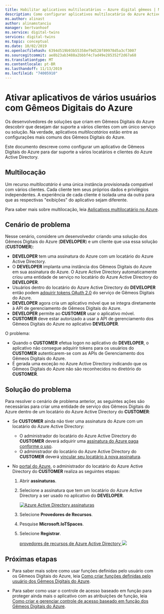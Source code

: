 ```yaml
---
title: Habilitar aplicativos multilocatários – Azure digital gêmeos | Microsoft Docs
description: Como configurar aplicativos multilocatário do Azure Active Directory para os Gêmeos Digitais do Azure.
ms.author: alinast
author: alinamstanciu
manager: bertvanhoof
ms.service: digital-twins
services: digital-twins
ms.topic: conceptual
ms.date: 10/02/2019
ms.openlocfilehash: 6394d519b93b55358ef9d528f89978d5a3cf3007
ms.sourcegitcommit: ae8b23ab3488a2bbbf4c7ad49e285352f2d67a68
ms.translationtype: MT
ms.contentlocale: pt-BR
ms.lasthandoff: 11/13/2019
ms.locfileid: "74005910"
---
```

# <a name="enable-multitenant-applications-with-azure-digital-twins"></a>Ativar aplicativos de vários usuários com Gêmeos Digitais do Azure

Os desenvolvedores de soluções que criam em Gêmeos Digitais do Azure descobrir que desejam dar suporte a vários clientes com um único serviço ou solução. Na verdade, aplicativos *multilocatários* estão entre as configurações mais comuns dos Gêmeos Digitais do Azure.

Este documento descreve como configurar um aplicativo de Gêmeos Digitais do Azure para dar suporte a vários locatários e clientes do Azure Active Directory.

## <a name="multitenancy"></a>Multilocação

Um recurso *multilocatário* é uma única instância provisionada compatível com vários clientes. Cada cliente tem seus próprios dados e privilégios independentes. A experiência de cada cliente é isolada uma da outra para que as respectivas "exibições" do aplicativo sejam diferente.

Para saber mais sobre multilocação, leia [Aplicativos multilocatário no Azure](https://docs.microsoft.com/azure/dotnet-develop-multitenant-applications).

## <a name="problem-scenario"></a>Cenário de problema

Nesse cenário, considere um desenvolvedor criando uma solução dos Gêmeos Digitais do Azure (**DEVELOPER**) e um cliente que usa essa solução (**CUSTOMER**):

- **DEVELOPER** tem uma assinatura do Azure com um locatário do Azure Active Directory.
- O **DEVELOPER** implanta uma instância dos Gêmeos Digitais do Azure em sua assinatura do Azure. O Azure Active Directory automaticamente criou uma entidade de serviço no locatário do Azure Active Directory do **DEVELOPER**.
- Usuários dentro do locatário do Azure Active Directory do **DEVELOPER** então podem [adquirir tokens OAuth 2.0](./security-authenticating-apis.md) do serviço de Gêmeos Digitais do Azure.
- **DEVELOPER** agora cria um aplicativo móvel que se integra diretamente à API de gerenciamento de Gêmeos Digitais do Azure.
- **DEVELOPER** permite ao **CUSTOMER** usar o aplicativo móvel.
- **CUSTOMER** deve estar autorizado a usar a API de gerenciamento dos Gêmeos Digitais do Azure no aplicativo **DEVELOPER**.

O problema:

- Quando o **CUSTOMER** efetua logon no aplicativo do **DEVELOPER**, o aplicativo não consegue adquirir tokens para os usuários do **CUSTOMER** autenticarem-se com as APIs de Gerenciamento dos Gêmeos Digitais do Azure.
- É gerada uma exceção no Azure Active Directory indicando que os Gêmeos Digitais do Azure não são reconhecidos no diretório do **CUSTOMER**.

## <a name="problem-solution"></a>Solução do problema

Para resolver o cenário de problema anterior, as seguintes ações são necessárias para criar uma entidade de serviço dos Gêmeos Digitais do Azure dentro de um locatário do Azure Active Directory do **CUSTOMER**:

- Se **CUSTOMER** ainda não tiver uma assinatura do Azure com um locatário do Azure Active Directory:

  - O administrador do locatário do Azure Active Directory do **CUSTOMER** deverá adquirir uma [assinatura do Azure paga conforme o uso](https://azure.microsoft.com/offers/ms-azr-0003p/).
  - O administrador do locatário do Azure Active Directory do **CUSTOMER** deverá [vincular seu locatário à nova assinatura](https://docs.microsoft.com/azure/active-directory/hybrid/whatis-hybrid-identity).

- No [portal do Azure](https://portal.azure.com), o administrador do locatário do Azure Active Directory do **CUSTOMER** realiza as seguintes etapas:

  1. Abrir **assinaturas**.
  1. Selecione a assinatura que tem um locatário do Azure Active Directory a ser usado no aplicativo do **DEVELOPER**.

     [![Azure Active Directory assinaturas](media/multitenant/ad-subscriptions.png)](media/multitenant/ad-subscriptions.png#lightbox)

  1. Selecione **Provedores de Recursos**.
  1. Pesquise **Microsoft.IoTSpaces**.
  1. Selecione **Registrar**.

     [provedores de recursos de Azure Active Directory ![](media/multitenant/ad-resource-providers.png)](media/multitenant/ad-resource-providers.png#lightbox)
  
## <a name="next-steps"></a>Próximas etapas

- Para saber mais sobre como usar funções definidas pelo usuário com os Gêmeos Digitais do Azure, leia [Como criar funções definidas pelo usuário dos Gêmeos Digitais do Azure](./how-to-user-defined-functions.md).

- Para saber como usar o controle de acesso baseado em função para proteger ainda mais o aplicativo com as atribuições de função, leia [Como criar e gerenciar controle de acesso baseado em função dos Gêmeos Digitais do Azure](./security-create-manage-role-assignments.md).
